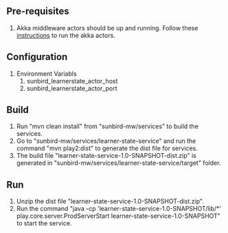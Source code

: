 ## Pre-requisites
1. Akka middleware actors should be up and running. Follow these [instructions](https://github.com/ekstep/sunbird-mw/blob/alpha2/actors/learner-state-mw/setup.md) to run the akka actors.

## Configuration
1. Environment Variabls
    1. sunbird_learnerstate_actor_host
    2. sunbird_learnerstate_actor_port

## Build
1. Run "mvn clean install" from "sunbird-mw/services" to build the services.
2. Go to "sunbird-mw/services/learner-state-service" and run the command "mvn play2:dist" to generate the dist file for services.
3. The build file "learner-state-service-1.0-SNAPSHOT-dist.zip" is generated in "sunbird-mw/services/learner-state-service/target" folder.

## Run
1. Unzip the dist file "learner-state-service-1.0-SNAPSHOT-dist.zip".
2. Run the command "java -cp 'learner-state-service-1.0-SNAPSHOT/lib/*' play.core.server.ProdServerStart learner-state-service-1.0-SNAPSHOT" to start the service.
